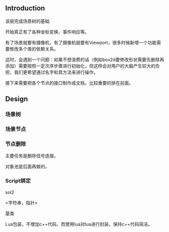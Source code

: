 ## Introduction

该层完成场景树的基础

开始真正有了各种坐标变换、事件响应等。

有了场景就要有摄像机，有了摄像机就要有Viewport，很多时候新增一个功能需要修改多个类的依赖关系。

这时，会遇到一个问题：如果不想浪费的话（例如box2d要修改形状需要先删除再添加）需要按照一定次序步骤进行初始化，但这样会对用户的大脑产生较大的负担，我们更希望通过名字和其方法来进行操作。

接下来需要把各个节点的接口制作成文档，比较重要的排在前面。

## Design

### 场景树

### 场景节点

### 节点删除

主要任务是删除信号连接。

对象池是后面再做的。

### Script绑定

sol2

<字符串，指针>

基类

Lua包装，不增加c++代码，而使用lua对lua进行封装，保持c++代码简洁。
